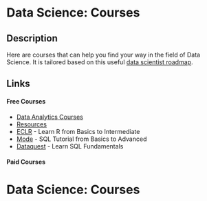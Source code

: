 # Data Science: Courses

## Description

Here are courses that can help you find your way in the field of Data Science. It is tailored based on this useful [data scientist roadmap](https://media.geeksforgeeks.org/wp-content/cdn-uploads/20201204213645/Data-Science-Roadmap.png).

## Links
#### Free Courses
- [Data Analytics Courses](/data-analytics/courses.md)
- [Resources](/data-analytics/resources.md)
- [ECLR](http://eclr.humanities.manchester.ac.uk/index.php/R) - Learn R from Basics to Intermediate
- [Mode](https://mode.com/sql-tutorial/) - SQL Tutorial from Basics to Advanced
- [Dataquest](https://app.dataquest.io/) - Learn SQL Fundamentals

#### Paid Courses

# Data Science: Courses







